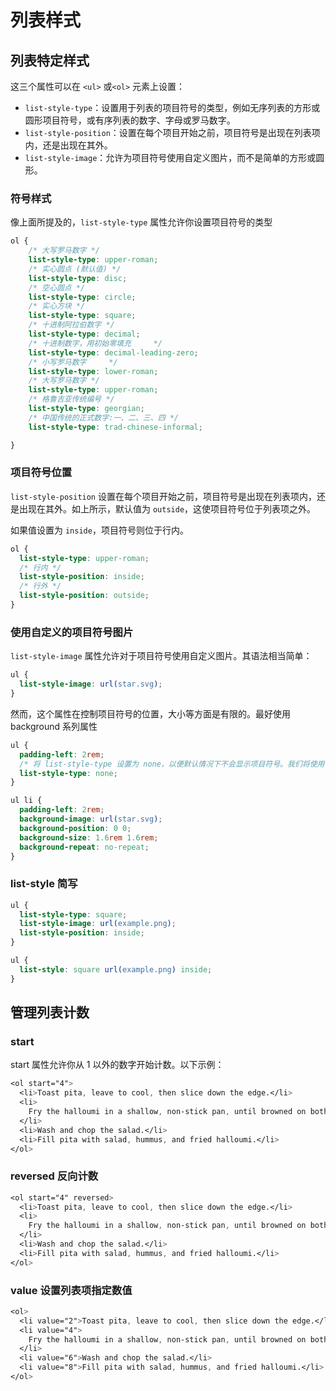 # 列表样式

## 列表特定样式

这三个属性可以在 `<ul>` 或`<ol>` 元素上设置：

- `list-style-type`：设置用于列表的项目符号的类型，例如无序列表的方形或圆形项目符号，或有序列表的数字、字母或罗马数字。
- `list-style-position`：设置在每个项目开始之前，项目符号是出现在列表项内，还是出现在其外。
- `list-style-image`：允许为项目符号使用自定义图片，而不是简单的方形或圆形。

### 符号样式

像上面所提及的，`list-style-type` 属性允许你设置项目符号的类型

```CSS
ol {
    /* 大写罗马数字 */
    list-style-type: upper-roman;
    /* 实心圆点 (默认值) */
    list-style-type: disc;
    /* 空心圆点 */
    list-style-type: circle;
    /* 实心方块 */
    list-style-type: square;
    /* 十进制阿拉伯数字 */
    list-style-type: decimal;
    /* 十进制数字，用初始零填充     */
    list-style-type: decimal-leading-zero;
    /* 小写罗马数字     */
    list-style-type: lower-roman;
    /* 大写罗马数字 */
    list-style-type: upper-roman;
    /* 格鲁吉亚传统编号 */
    list-style-type: georgian;
    /* 中国传统的正式数字:一、二、三、四 */
    list-style-type: trad-chinese-informal;

}
```

### 项目符号位置

`list-style-position` 设置在每个项目开始之前，项目符号是出现在列表项内，还是出现在其外。如上所示，默认值为 `outside`，这使项目符号位于列表项之外。

如果值设置为 `inside`，项目符号则位于行内。

```CSS
ol {
  list-style-type: upper-roman;
  /* 行内 */
  list-style-position: inside;
  /* 行外 */
  list-style-position: outside;
}
```

### 使用自定义的项目符号图片

`list-style-image` 属性允许对于项目符号使用自定义图片。其语法相当简单：

```CSS
ul {
  list-style-image: url(star.svg);
}
```

然而，这个属性在控制项目符号的位置，大小等方面是有限的。最好使用 background 系列属性

```css
ul {
  padding-left: 2rem;
  /* 将 list-style-type 设置为 none，以便默认情况下不会显示项目符号。我们将使用 background 属性来代替项目符号。 */
  list-style-type: none;
}

ul li {
  padding-left: 2rem;
  background-image: url(star.svg);
  background-position: 0 0;
  background-size: 1.6rem 1.6rem;
  background-repeat: no-repeat;
}
```

### list-style 简写

```css
ul {
  list-style-type: square;
  list-style-image: url(example.png);
  list-style-position: inside;
}

ul {
  list-style: square url(example.png) inside;
}
```

## 管理列表计数

### start

start 属性允许你从 1 以外的数字开始计数。以下示例：

```css
<ol start="4">
  <li>Toast pita, leave to cool, then slice down the edge.</li>
  <li>
    Fry the halloumi in a shallow, non-stick pan, until browned on both sides.
  </li>
  <li>Wash and chop the salad.</li>
  <li>Fill pita with salad, hummus, and fried halloumi.</li>
</ol>
```

### reversed 反向计数

```css
<ol start="4" reversed>
  <li>Toast pita, leave to cool, then slice down the edge.</li>
  <li>
    Fry the halloumi in a shallow, non-stick pan, until browned on both sides.
  </li>
  <li>Wash and chop the salad.</li>
  <li>Fill pita with salad, hummus, and fried halloumi.</li>
</ol>
```

### value 设置列表项指定数值

```css
<ol>
  <li value="2">Toast pita, leave to cool, then slice down the edge.</li>
  <li value="4">
    Fry the halloumi in a shallow, non-stick pan, until browned on both sides.
  </li>
  <li value="6">Wash and chop the salad.</li>
  <li value="8">Fill pita with salad, hummus, and fried halloumi.</li>
</ol>
```
